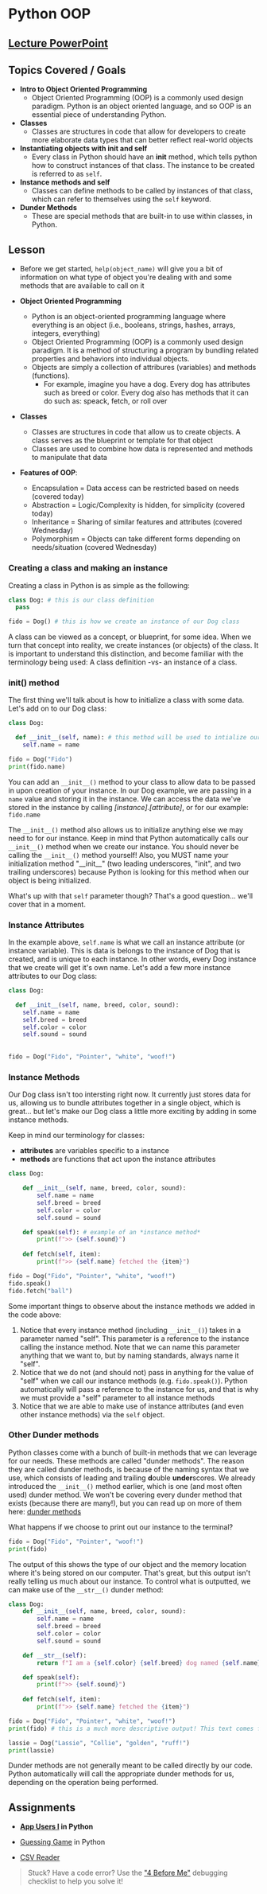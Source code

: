 # Python OOP

## **[Lecture PowerPoint](https://docs.google.com/presentation/d/1lcYNdojb96cDjZyzhLVolQA_-pOxe8V36bqbH8VEJLg/edit?usp=drive_link)**

## Topics Covered / Goals

- **Intro to Object Oriented Programming**
  - Object Oriented Programming (OOP) is a commonly used design paradigm. Python is an object oriented language, and so OOP is an essential piece of understanding Python.
- **Classes**
  - Classes are structures in code that allow for developers to create more elaborate data types that can better reflect real-world objects
- **Instantiating objects with __init__ and self**
  - Every class in Python should have an __init__ method, which tells python how to construct instances of that class. The instance to be created is referred to as `self`.
- **Instance methods and self**
  - Classes can define methods to be called by instances of that class, which can refer to themselves using the `self` keyword.
- **Dunder Methods**
  - These are special methods that are built-in to use within classes, in Python.

## Lesson

- Before we get started, `help(object_name)` will give you a bit of information on what type of object you're dealing with and some methods that are available to call on it

- **Object Oriented Programming**
  - Python is an object-oriented programming language where everything is an object (i.e., booleans, strings, hashes, arrays, integers, everything)
  - Object Oriented Programming (OOP) is a commonly used design paradigm. It is a method of structuring a program by bundling related properties and behaviors into individual objects.
  - Objects are simply a collection of attribures (variables) and methods (functions).
    - For example, imagine you have a dog. Every dog has attributes such as breed or color. Every dog also has methods that it can do such as: speack, fetch, or roll over

- **Classes**
  - Classes are structures in code that allow us to create objects. A class serves as the blueprint or template for that object
  - Classes are used to combine how data is represented and methods to manipulate that data

- **Features of OOP**:
  - Encapsulation = Data access can be restricted based on needs (covered today)
  - Abstraction = Logic/Complexity is hidden, for simplicity (covered today)
  - Inheritance = Sharing of similar features and attributes (covered Wednesday)
  - Polymorphism = Objects can take different forms depending on needs/situation (covered Wednesday)

### Creating a class and making an instance

Creating a class in Python is as simple as the following:

```python
class Dog: # this is our class definition
  pass

fido = Dog() # this is how we create an instance of our Dog class
```

A class can be viewed as a concept, or blueprint, for some idea. When we turn that concept into reality, we create instances (or objects) of the class. It is important to understand this distinction, and become familiar with the terminology being used: A class definition -vs- an instance of a class.

### __init__() method

The first thing we'll talk about is how to initialize a class with some data. Let's add on to our Dog class:

```python
class Dog:

  def __init__(self, name): # this method will be used to intialize our Dog instance
    self.name = name

fido = Dog("Fido")
print(fido.name)
```

You can add an ```__init__()``` method to your class to allow data to be passed in upon creation of your instance. In our Dog example, we are passing in a ```name``` value and storing it in the instance. We can access the data we've stored in the instance by calling *[instance].[attribute]*, or for our example: ```fido.name```

The ```__init__()``` method also allows us to initialize anything else we may need to for our instance. Keep in mind that Python automatically calls our ```__init__()``` method when we create our instance. You should never be calling the ```__init__()``` method yourself! Also, you MUST name your initialization method "\_\_init\_\_" (two leading underscores, "init", and two trailing underscores) because Python is looking for this method when our object is being initialized.

What's up with that `self` parameter though? That's a good question... we'll cover that in a moment.

### Instance Attributes

In the example above, `self.name` is what we call an instance attribute (or instance variable). This is data is belongs to the instance of Dog that is created, and is unique to each instance. In other words, every Dog instance that we create will get it's own name. Let's add a few more instance attributes to our Dog class:

```python
class Dog:

  def __init__(self, name, breed, color, sound):
    self.name = name
    self.breed = breed
    self.color = color
    self.sound = sound
      
        
fido = Dog("Fido", "Pointer", "white", "woof!")
```

### Instance Methods

Our Dog class isn't too intersting right now. It currently just stores data for us, allowing us to bundle attributes together in a single object, which is great... but let's make our Dog class a little more exciting by adding in some instance methods.

Keep in mind our terminology for classes:

- **attributes** are variables specific to a instance
- **methods** are functions that act upon the instance attributes

```python
class Dog:

    def __init__(self, name, breed, color, sound):
        self.name = name
        self.breed = breed
        self.color = color
        self.sound = sound

    def speak(self): # example of an *instance method*
        print(f">> {self.sound}")
        
    def fetch(self, item):
        print(f">> {self.name} fetched the {item}")

fido = Dog("Fido", "Pointer", "white", "woof!")
fido.speak()
fido.fetch("ball")
```

Some important things to observe about the instance methods we added in the code above:

1. Notice that every instance method (including ```__init__()```) takes in a parameter named "self". This parameter is a reference to the instance calling the instance method. Note that we can name this parameter anything that we want to, but by naming standards, always name it "self".
2. Notice that we do not (and should not) pass in anything for the value of "self" when we call our instance methods (e.g. ```fido.speak()```). Python automatically will pass a reference to the instance for us, and that is why we must provide a "self" parameter to all instance methods
3. Notice that we are able to make use of instance attributes (and even other instance methods) via the ```self``` object.

### Other Dunder methods

Python classes come with a bunch of built-in methods that we can leverage for our needs. These methods are called "dunder methods". The reason they are called dunder methods, is because of the naming syntax that we use, which consists of leading and trailing **d**ouble **under**scores. We already introduced the ```__init__()``` method earlier, which is one (and most often used) dunder method. We won't be covering every dunder method that exists (because there are many!), but you can read up on more of them here: [dunder methods](https://www.python-course.eu/python3_magic_methods.php)

What happens if we choose to print out our instance to the terminal?

```python
fido = Dog("Fido", "Pointer", "woof!")
print(fido)
```

The output of this shows the type of our object and the memory location where it's being stored on our computer. That's great, but this output isn't really telling us much about our instance. To control what is outputted, we can make use of the ```__str__()``` dunder method:

```python
class Dog:
    def __init__(self, name, breed, color, sound):
        self.name = name
        self.breed = breed
        self.color = color
        self.sound = sound

    def __str__(self):
        return f"I am a {self.color} {self.breed} dog named {self.name} and I say {self.sound}!"

    def speak(self):
        print(f">> {self.sound}")
        
    def fetch(self, item):
        print(f">> {self.name} fetched the {item}")

fido = Dog("Fido", "Pointer", "white", "woof!")
print(fido) # this is a much more descriptive output! This text comes from the __str__() instance method

lassie = Dog("Lassie", "Collie", "golden", "ruff!")
print(lassie)
```

Dunder methods are not generally meant to be called directly by our code. Python automatically will call the appropriate dunder methods for us, depending on the operation being performed.

## Assignments

- **[App Users I](https://classroom.google.com/c/NjEyMzM5MTczMDQ4/a/NjEyNjQxODA3Njg2/details) in Python**

- [Guessing Game](https://classroom.google.com/c/NjEyMzM5MTczMDQ4/a/NjEyNjQyODY3MTM2/details) in Python
- [CSV Reader](https://classroom.google.com/c/NjEyMzM5MTczMDQ4/a/NjEyNjQyODgzNjI2/details)

> Stuck? Have a code error? Use the ["4 Before Me"](https://docs.google.com/document/d/1nseOs5oabYBKNHfwJZNAR7GlU0zkZxNagsw63AD7XV0/edit) debugging checklist to help you solve it!
